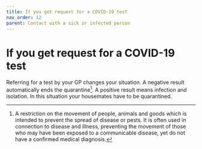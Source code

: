 ```yaml
---
title: If you get request for a COVID-19 test
nav_order: 12
parent: Contact with a sick or infected person
---
```


If you get request for a COVID-19 test
======================================

Referring for a test by your GP changes your situation. A negative result automatically ends the quarantine[^1]. A positive result means infection and isolation. In this situation your housemates have to be quarantined.

[^1]: A restriction on the movement of people, animals and goods which is intended to prevent the spread of disease or pests. It is often used in connection to disease and illness, preventing the movement of those who may have been exposed to a communicable disease, yet do not have a confirmed medical diagnosis.